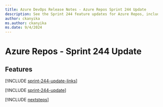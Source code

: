 ```yaml
---
title: Azure DevOps Release Notes - Azure Repos Sprint 244 Update
description: See the Sprint 244 feature updates for Azure Repos, including next steps.
author: ckanyika
ms.author: ckanyika
ms.date: 9/4/2024
---
```


# Azure Repos - Sprint 244 Update

## Features

[!INCLUDE [sprint-244-update-links](../includes/repos/sprint-244-update-links.md)]

[!INCLUDE [sprint-244-update](../includes/repos/sprint-244-update.md)]

[!INCLUDE [nextsteps](../includes/nextsteps.md)]
